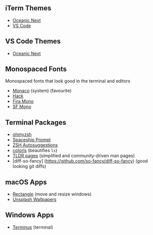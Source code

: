 ## iTerm Themes
* [Oceanic Next](https://github.com/mhartington/oceanic-next-iterm)
* [VS Code](https://github.com/tallpants/vscode-theme-iterm2)

## VS Code Themes
* [Oceanic Next](https://github.com/voronianski/oceanic-next-color-scheme)

## Monospaced Fonts
Monospaced fonts that look good in the terminal and editors

* [Monaco](https://en.wikipedia.org/wiki/Monaco_(typeface)) (system) (favourite)
* [Hack](https://github.com/source-foundry/Hack)
* [Fira Mono](https://fonts.google.com/specimen/Fira+Mono)
* [SF Mono](https://github.com/ZulwiyozaPutra/SF-Mono-Font)

## Terminal Packages
* [ohmyzsh](https://github.com/ohmyzsh/ohmyzsh)
* [Spaceship Prompt](https://github.com/denysdovhan/spaceship-prompt)
* [ZSH Autosuggestions](https://github.com/zsh-users/zsh-autosuggestions)
* [colorls](https://github.com/athityakumar/colorls) (beautifies `ls`)
* [TLDR pages](https://tldr.sh/) (simplified and community-driven man pages)
* [diff-so-fancy] (https://github.com/so-fancy/diff-so-fancy) (good looking git diffs)

## macOS Apps
* [Rectangle](https://rectangleapp.com/) (move and resize windows)
* [Unsplash Wallpapers](https://apps.apple.com/us/app/unsplash-wallpapers/id1284863847?mt=12)

## Windows Apps
* [Terminus](https://eugeny.github.io/terminus/) (terminal)
